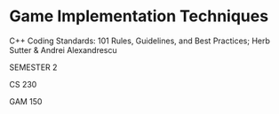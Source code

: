 # Game Implementation Techniques
C++ Coding Standards: 101 Rules, Guidelines, and Best Practices; Herb Sutter & Andrei Alexandrescu

SEMESTER 2

CS 230

GAM 150
